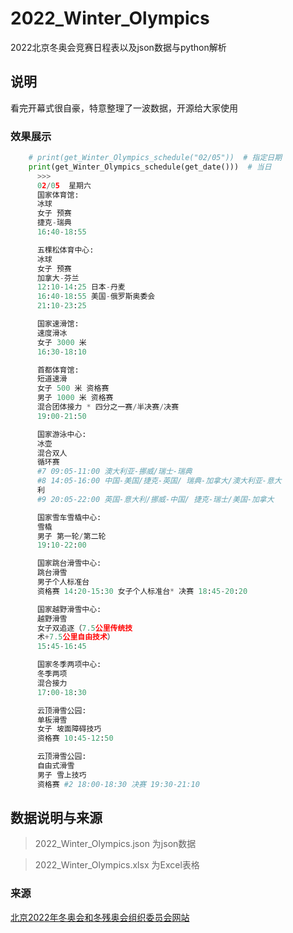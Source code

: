 # 2022_Winter_Olympics
2022北京冬奥会竞赛日程表以及json数据与python解析

## 说明
看完开幕式很自豪，特意整理了一波数据，开源给大家使用
### 效果展示
```python
    # print(get_Winter_Olympics_schedule("02/05"))  # 指定日期
    print(get_Winter_Olympics_schedule(get_date()))  # 当日
      >>>
      02/05  星期六
      国家体育馆:
      冰球
      女子 预赛
      捷克-瑞典
      16:40-18:55

      五棵松体育中心:
      冰球
      女子 预赛
      加拿大-芬兰
      12:10-14:25 日本-丹麦
      16:40-18:55 美国-俄罗斯奥委会
      21:10-23:25

      国家速滑馆:
      速度滑冰
      女子 3000 米
      16:30-18:10

      首都体育馆:
      短道速滑
      女子 500 米 资格赛
      男子 1000 米 资格赛
      混合团体接力 * 四分之一赛/半决赛/决赛
      19:00-21:50

      国家游泳中心:
      冰壶
      混合双人
      循环赛
      #7 09:05-11:00 澳大利亚-挪威/瑞士-瑞典
      #8 14:05-16:00 中国-美国/捷克-英国/ 瑞典-加拿大/澳大利亚-意大
      利
      #9 20:05-22:00 英国-意大利/挪威-中国/ 捷克-瑞士/美国-加拿大

      国家雪车雪橇中心:
      雪橇
      男子 第一轮/第二轮
      19:10-22:00

      国家跳台滑雪中心:
      跳台滑雪
      男子个人标准台
      资格赛 14:20-15:30 女子个人标准台* 决赛 18:45-20:20

      国家越野滑雪中心:
      越野滑雪
      女子双追逐（7.5公里传统技
      术+7.5公里自由技术）
      15:45-16:45

      国家冬季两项中心:
      冬季两项
      混合接力
      17:00-18:30

      云顶滑雪公园:
      单板滑雪
      女子 坡面障碍技巧
      资格赛 10:45-12:50

      云顶滑雪公园:
      自由式滑雪
      男子 雪上技巧
      资格赛 #2 18:00-18:30 决赛 19:30-21:10
```

## 数据说明与来源
  > 2022_Winter_Olympics.json 为json数据
  
  > 2022_Winter_Olympics.xlsx 为Excel表格
### 来源
[北京2022年冬奥会和冬残奥会组织委员会网站](https://www.beijing2022.cn/cn/download.htm)

